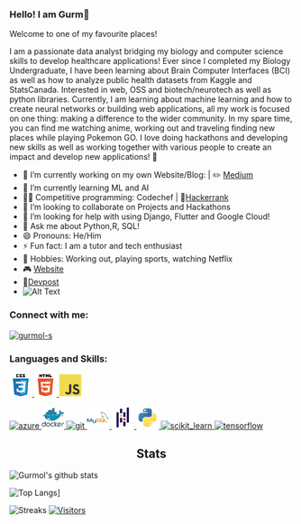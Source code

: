 ### Hello! I am Gurm👋

Welcome to one of my favourite places! 

I am a passionate data analyst bridging my biology and computer science skills to develop healthcare applications! Ever since I completed my Biology Undergraduate, I have been learning about Brain Computer Interfaces (BCI) as well as how to analyze public health datasets from Kaggle and StatsCanada. Interested in web, OSS and biotech/neurotech as well as python libraries. Currently, I am learning about machine learning and how to create neural networks or building web applications, all my work is focused on one thing: making a difference to the wider community. In my spare time, you can find me watching anime, working out and traveling finding new places while playing Pokemon GO. I love doing hackathons and developing new skills as well as working together with various people to create an impact and develop new applications! 🚀

- 🔭 I’m currently working on my own Website/Blog: | :pencil2:	[Medium](https://medium.com/@gurmolsofly12)
- 🌱 I’m currently learning ML and AI 
- 👨‍💻 Competitive programming: Codechef | 💾[Hackerrank](https://www.hackerrank.com/gurmolsofly12)
- 👯 I’m looking to collaborate on Projects and Hackathons
- 🙋 I’m looking for help with using Django, Flutter and Google Cloud!
- 💬 Ask me about Python,R, SQL!
- 😄 Pronouns: He/Him
- ⚡ Fun fact: I am a tutor and tech enthusiast
- 🏃 Hobbies: Working out, playing sports, watching Netflix
- 🎮 [Website](https://gurmolthedataguy.netlify.app/)
- 💼[Devpost](https://devpost.com/gurmolsofly12)
- ![Alt Text](https://media.giphy.com/media/cIn5fTcjnKhStIeAef/giphy.gif)

<h3 align="left">Connect with me:</h3>
<p align="left">
<a href="https://www.linkedin.com/in/gurmol-s/" target="blank"><img align="center" src="https://raw.githubusercontent.com/rahuldkjain/github-profile-readme-generator/master/src/images/icons/Social/linked-in-alt.svg" alt="gurmol-s" height="30" width="40" />
 </a>
</p>

<h3 align="left">Languages and Skills:</h3>
<p align="left"> <a href="https://www.w3schools.com/css/" target="_blank" rel="noreferrer"> <img src="https://raw.githubusercontent.com/devicons/devicon/master/icons/css3/css3-original-wordmark.svg" alt="css3" width="40" height="40"/> </a>
<a href="https://www.w3schools.com/html/" target="_blank" rel="noreferrer"> <img src="https://raw.githubusercontent.com/devicons/devicon/master/icons/html5/html5-original-wordmark.svg" alt="html5" width="40" height="40"/> </a> 
<a href="https://www.javascript.com/" target="_blank" rel="noreferrer"> <img src="https://raw.githubusercontent.com/devicons/devicon/master/icons/javascript/javascript-original.svg" width="40" height="40"/> </a>

  <a href="https://azure.microsoft.com/en-in/" target="_blank" rel="noreferrer"> <img src="https://www.vectorlogo.zone/logos/microsoft_azure/microsoft_azure-icon.svg" alt="azure" width="40" height="40"/> </a> <a href="https://www.docker.com/" target="_blank" rel="noreferrer"> <img src="https://raw.githubusercontent.com/devicons/devicon/master/icons/docker/docker-original-wordmark.svg" alt="docker" width="40" height="40"/> </a> <a href="https://git-scm.com/" target="_blank" rel="noreferrer"> <img src="https://www.vectorlogo.zone/logos/git-scm/git-scm-icon.svg" alt="git" width="40" height="40"/> </a> <a href="https://www.mysql.com/" target="_blank" rel="noreferrer"> <img src="https://raw.githubusercontent.com/devicons/devicon/master/icons/mysql/mysql-original-wordmark.svg" alt="mysql" width="40" height="40"/> </a> <a href="https://pandas.pydata.org/" target="_blank" rel="noreferrer"> <img src="https://raw.githubusercontent.com/devicons/devicon/2ae2a900d2f041da66e950e4d48052658d850630/icons/pandas/pandas-original.svg" alt="pandas" width="40" height="40"/> </a> <a href="https://www.python.org" target="_blank" rel="noreferrer"> <img src="https://raw.githubusercontent.com/devicons/devicon/master/icons/python/python-original.svg" alt="python" width="40" height="40"/> </a> <a href="https://scikit-learn.org/" target="_blank" rel="noreferrer"> <img src="https://upload.wikimedia.org/wikipedia/commons/0/05/Scikit_learn_logo_small.svg" alt="scikit_learn" width="40" height="40"/> </a>   <a href="https://www.tensorflow.org" target="_blank" rel="noreferrer"> <img src="https://www.vectorlogo.zone/logos/tensorflow/tensorflow-icon.svg" alt="tensorflow" width="40" height="40"/> </a> </p>

<h2 align="center"> Stats </h2>
<p align="left">

  ![Gurmol's github stats](https://github-readme-stats.vercel.app/api?username=gu12934&show_icons=true&theme=dracula)

  ![Top Langs](https://github-readme-stats.vercel.app/api/top-langs/?username=gu12934&hide=html&layout=compact&theme=dracula)]
  
 </p> 
 <p align="center">

  ![Streaks](https://github-readme-streak-stats.herokuapp.com/?user=gu12934&stroke=ffffff&background=1c1917&ring=0891b2&fire=0891b2&currStreakNum=ffffff&currStreakLabel=0891b2&sideNums=ffffff&sideLabels=ffffff&dates=ffffff&hide_border=true")
  [![Visitors](https://api.visitorbadge.io/api/visitors?path=https%3A%2F%2Fgithub.com%2Fgu12934%2Fgu12934%2Fblob%2Fmain%2FREADME.md&countColor=%23263759)](https://visitorbadge.io/status?path=https%3A%2F%2Fgithub.com%2Fgu12934%2Fgu12934%2Fblob%2Fmain%2FREADME.md)
 </p>

<!--
**gu12934/gu12934** is a ✨ _special_ ✨ repository because its `README.md` (this file) appears on your GitHub profile.

Welcome to my one of my favourite places! I am a passionate data analyst bridging my biology and computer science skills to develop healthcare applications! Ever since i completed my Biology Undergrad i have been learning about Brain Computer Interfaces (BCI) as well as how to analyze public health datasets from Kaggle and StatsCanada. Interested in web, OSS and biotech/neurotech as well as python libraries. Currently, I am learning about machine learning and how to create neural networks or building web applications, all my work is focused on one thing: making a difference to the wider community. In my spare time, you can find me watching anime, working out and traveling finding new places while playing Pokemon GO. I love doing hackathons and developing new skills as well as working together with various people to create an impact and develop new applications! 🚀

- 🔭 I’m currently working on my own Website/Blog
- 🌱 I’m currently learning ML and AI 
- 👨‍💻 Competitive programming: Codechef | Hackerrank
- 👯 I’m looking to collaborate on Projects and Hackathons
- 🤔 I’m looking for help with using Django, Flutter and Google Cloud!
- 💬 Ask me about Python,R, SQL!
- 📫 How to reach me: gurmolsofly12@gmail.com
- 😄 Pronouns: He/Him
- ⚡ Fun fact: I am a tutor and tech enthusiast
- 🏃 Hobbies: Playing games like Among us, Ludo, Rolblox🎮
- ![Alt Text](https://media.giphy.com/media/vFKqnCdLPNOKc/giphy.gif)
- ![](https://github.com/Your_Repository_Name/Your_GIF_Name.gif) 
-->
